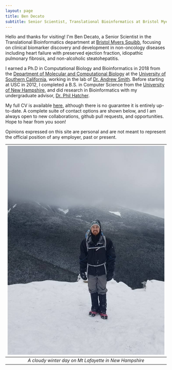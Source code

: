 ```yaml
---
layout: page
title: Ben Decato
subtitle: Senior Scientist, Translational Bioinformatics at Bristol Myers Squibb
---
```


Hello and thanks for visiting! I'm Ben Decato, a Senior
Scientist in the Translational Bioinformatics department at
[Bristol Myers Squibb](www.bms.com), focusing on clinical biomarker discovery
and development in non-oncology diseases including heart failure with preserved
ejection fraction, idiopathic pulmonary fibrosis, and non-alcoholic steatohepatitis.

I earned a Ph.D in Computational Biology and Bioinformatics in 2018 from the
[Department of Molecular and Computational Biology](http://www.dornsife.usc.edu/cbb)
at the [University of Southern California](https://www.usc.edu), working in the
lab of [Dr. Andrew Smith](https://www.smithlabresearch.org). Before starting at
USC in 2012, I completed a B.S. in Computer Science from the
[University of New Hampshire](https://www.cs.unh.edu), and did research in
Bioinformatics with my undergraduate advisor, [Dr. Phil Hatcher](https://www.cs.unh.edu/~pjh).

My full CV is available [here](Papers/CV_BDecato_010121.pdf), although there is no guarantee
it is entirely up-to-date. A complete suite of contact options are shown below,
and I am always open to new collaborations, github pull requests, and
opportunities. Hope to hear from you soon!

Opinions expressed on this site are personal and are not meant to represent the
official position of any employer, past or present.

| ![me-2017.jpg](assets/img/me-2017.jpg) |
|:--:|
| *A cloudy winter day on Mt Lafayette in New Hampshire* |
